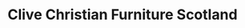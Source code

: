 ---
title: "Clive Christian Furniture Scotland"
url: /glasgow/clive-christian-furniture-scotland/
shop: Raumausstattung
---